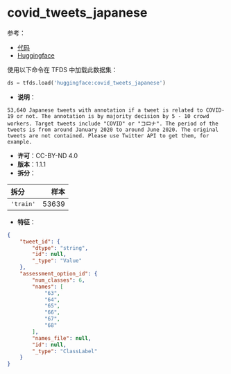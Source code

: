 # covid_tweets_japanese

参考：

- [代码](https://github.com/huggingface/datasets/blob/master/datasets/covid_tweets_japanese)
- [Huggingface](https://huggingface.co/datasets/covid_tweets_japanese)

使用以下命令在 TFDS 中加载此数据集：

```python
ds = tfds.load('huggingface:covid_tweets_japanese')
```

- **说明**：

```
53,640 Japanese tweets with annotation if a tweet is related to COVID-19 or not. The annotation is by majority decision by 5 - 10 crowd workers. Target tweets include "COVID" or "コロナ". The period of the tweets is from around January 2020 to around June 2020. The original tweets are not contained. Please use Twitter API to get them, for example.
```

- **许可**：CC-BY-ND 4.0
- **版本**：1.1.1
- **拆分**：

拆分 | 样本
:-- | --:
`'train'` | 53639

- **特征**：

```json
{
    "tweet_id": {
        "dtype": "string",
        "id": null,
        "_type": "Value"
    },
    "assessment_option_id": {
        "num_classes": 6,
        "names": [
            "63",
            "64",
            "65",
            "66",
            "67",
            "68"
        ],
        "names_file": null,
        "id": null,
        "_type": "ClassLabel"
    }
}
```
